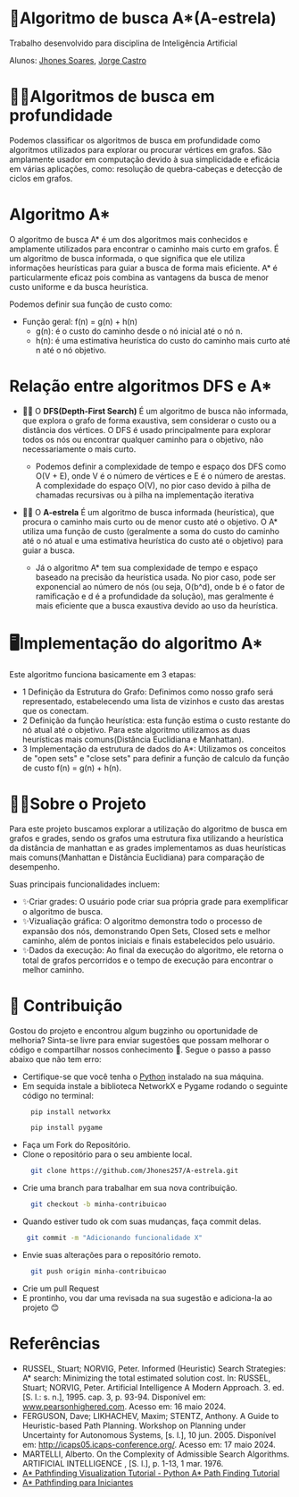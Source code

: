 # 🔎Algoritmo de busca A*(A-estrela)

Trabalho desenvolvido para disciplina de Inteligência Artificial

Alunos: [Jhones Soares](https://github.com/Jhones257), [Jorge Castro](https://github.com/guizyyn)

# 👩‍💻Algoritmos de busca em profundidade
 Podemos classificar os algoritmos de busca em profundidade como algoritmos utilizados para explorar ou procurar vértices em grafos. São amplamente usador em computação devido à sua simplicidade e eficácia em várias aplicações, como: resolução de quebra-cabeças e detecção de ciclos em grafos.

# Algoritmo A*
O algoritmo de busca A* é um dos algoritmos mais conhecidos e amplamente utilizados para encontrar o caminho mais curto em grafos. É um algoritmo de busca informada, o que significa que ele utiliza informações heurísticas para guiar a busca de forma mais eficiente. A* é particularmente eficaz pois combina as vantagens da busca de menor custo uniforme e da busca heurística.

Podemos definir sua função de custo como:
  - Função geral: f(n) = g(n) + h(n)
    - g(n): é o custo do caminho desde o nó inicial até o nó n.
    - h(n): é uma estimativa heurística do custo do caminho mais curto até n até o nó objetivo.

# Relação entre algoritmos DFS e A*
  
- 👨‍🏫 O **DFS(Depth-First Search)** É um algoritmo de busca não informada, que explora o grafo de forma exaustiva, sem considerar o custo ou a distância dos vértices. O DFS é usado principalmente para explorar todos os nós ou encontrar qualquer caminho para o objetivo, não necessariamente o mais curto.
    - Podemos definir a complexidade de tempo e espaço dos DFS como O(V + E), onde V é o número de vértices e E é o número de arestas. A complexidade do espaço O(V), no pior caso devido à pilha de chamadas recursivas ou à pilha na implementação iterativa

- 👨‍🏫 O **A-estrela** É um algoritmo de busca informada (heurística), que procura o caminho mais curto ou de menor custo até o objetivo. O A* utiliza uma função de custo (geralmente a soma do custo do caminho até o nó atual e uma estimativa heurística do custo até o objetivo) para guiar a busca.
    - Já o algoritmo A* tem sua complexidade de tempo e espaço baseado na precisão da heurística usada. No pior caso, pode ser exponencial ao número de nós (ou seja, O(b^d), onde b é o fator de ramificação e d é a profundidade da solução), mas geralmente é mais eficiente que a busca exaustiva devido ao uso da heurística.

# 🖥Implementação do algoritmo A*

Este algoritmo funciona basicamente em 3 etapas:
  - 1 Definição da Estrutura do Grafo: Definimos como nosso grafo será representado, estabelecendo uma lista de vizinhos e custo das arestas que os conectam.
  - 2 Definição da função heurística: esta função estima o custo restante do nó atual até o objetivo. Para este algoritmo utilizamos as duas heurísticas mais comuns(Distância Euclidiana e Manhattan).
  - 3 Implementação da estrutura de dados do A*: Utilizamos os conceitos de "open sets" e "close sets" para definir a função de calculo da função de custo f(n) = g(n) + h(n).

# 👩‍💻Sobre o Projeto
Para este projeto buscamos explorar a utilização do algoritmo de busca em grafos e grades, sendo os grafos uma estrutura fixa utilizando a heurística da distância de manhattan e as grades implementamos as duas heurísticas mais comuns(Manhattan e Distância Euclidiana) para comparação de desempenho.

Suas principais funcionalidades incluem:
  - ✨Criar grades: O usuário pode criar sua própria grade para exemplificar o algoritmo de busca. 
  - ✨Vizualiação gráfica: O algoritmo demonstra todo o processo de expansão dos nós, demonstrando Open Sets, Closed sets e melhor caminho, além de pontos iniciais e finais estabelecidos pelo usuário.
  - ✨Dados da execução: Ao final da execução do algoritmo, ele retorna o total de grafos percorridos e o tempo de execução para encontrar o melhor caminho.

# 👾 Contribuição
  Gostou do projeto e encontrou algum bugzinho ou oportunidade de melhoria? Sinta-se livre para enviar sugestões que possam melhorar o código e compartilhar nossos conhecimento 🥰. 
  Segue o passo a passo abaixo que não tem erro:
  - Certifique-se que você tenha o [Python](https://www.python.org/downloads/) instalado na sua máquina.
  - Em sequida instale a biblioteca NetworkX e Pygame rodando o seguinte código no terminal:
    ```bash
      pip install networkx
      ```
    ```bash
      pip install pygame
      ```
  - Faça um Fork do Repositório.
  - Clone o repositório para o seu ambiente local.
    ```bash
      git clone https://github.com/Jhones257/A-estrela.git
      ```
  - Crie uma branch para trabalhar em sua nova contribuição.
    ```bash
      git checkout -b minha-contribuicao
      ```
  - Quando estiver tudo ok com suas mudanças, faça commit delas.
     ```bash
      git commit -m "Adicionando funcionalidade X"
      ```
  - Envie suas alterações para o repositório remoto.
    ```bash
      git push origin minha-contribuicao
      ```
  - Crie um pull Request
  - E prontinho, vou dar uma revisada na sua sugestão e adiciona-la ao projeto 😊

# Referências
 - RUSSEL, Stuart; NORVIG, Peter. Informed (Heuristic) Search Strategies: A* search: Minimizing the total estimated solution cost. In: RUSSEL, Stuart; NORVIG, Peter. Artificial Intelligence A Modern Approach. 3. ed. [S. l.: s. n.], 1995. cap. 3, p. 93-94. Disponível em: www.pearsonhighered.com. Acesso em: 16 maio 2024.
 - FERGUSON, Dave; LIKHACHEV, Maxim; STENTZ, Anthony. A Guide to Heuristic-based Path Planning. Workshop on Planning under Uncertainty for Autonomous Systems, [s. l.], 10 jun. 2005. Disponível em: http://icaps05.icaps-conference.org/. Acesso em: 17 maio 2024.
 - MARTELLI, Alberto. On the Complexity of Admissible Search Algorithms. ARTIFICIAL INTELLIGENCE , [S. l.], p. 1-13, 1 mar. 1976.
 - [A* Pathfinding Visualization Tutorial - Python A* Path Finding Tutorial](https://www.youtube.com/watch?v=JtiK0DOeI4A&t=3211s)
 - [A* Pathfinding para Iniciantes](http://www.inf.ufsc.br/~alexandre.goncalves.silva/courses/14s2/ine5633/trabalhos/t1/A%20%20%20Pathfinding%20para%20Iniciantes.pdf)
